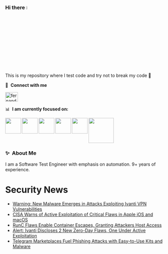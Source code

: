 ### Hi there <a href="https://www.gautamkrishnar.com/"><img src="https://media.giphy.com/media/hvRJCLFzcasrR4ia7z/giphy.gif" width="5%"></a>
This is my repository where I test code and try not to break my code :rofl:

🔗 &nbsp;**Connect with me**
<p align="left">
<a href="https://linkedin.com/in/fernandorlcruz" target="blank"><img align="center" src="https://raw.githubusercontent.com/rahuldkjain/github-profile-readme-generator/master/src/images/icons/Social/linked-in-alt.svg" alt="fernando cruz" height="30" width="40" /></a>
  
📊 &nbsp;**I am currently focused on:**

<img align="left" width='50' height='50' src="https://cdn.jsdelivr.net/gh/devicons/devicon/icons/python/python-original-wordmark.svg" />
<img align="left" width='50' height='50' src="https://cdn.jsdelivr.net/gh/devicons/devicon/icons/csharp/csharp-original.svg" />
<img align="left" width='50' height='50' src="https://cdn.jsdelivr.net/gh/devicons/devicon/icons/jenkins/jenkins-original.svg" />
<img align="left" width='50' height='50' src="https://specflow.org/wp-content/uploads/2021/05/SpecFlow-Icon.png" />
<img align="left" width='50' height='50' src="https://www.svgrepo.com/show/306098/githubactions.svg" />
<img width='80' height='80' src="https://cdn2.vectorstock.com/i/1000x1000/64/81/security-testing-concept-icon-safety-audit-key-vector-29166481.jpg" />
          
          
  
### ✨&nbsp; About Me

I am a Software Test Engineer with emphasis on automation. 9+ years of experience.

# Security News
<!-- BLOG-POST-LIST:START -->
- [Warning: New Malware Emerges in Attacks Exploiting Ivanti VPN Vulnerabilities](https://thehackernews.com/2024/02/warning-new-malware-emerges-in-attacks.html)
- [CISA Warns of Active Exploitation of Critical Flaws in Apple iOS and macOS](https://thehackernews.com/2024/02/cisa-warns-of-active-exploitation-of.html)
- [RunC Flaws Enable Container Escapes, Granting Attackers Host Access](https://thehackernews.com/2024/02/runc-flaws-enable-container-escapes.html)
- [Alert: Ivanti Discloses 2 New Zero-Day Flaws, One Under Active Exploitation](https://thehackernews.com/2024/01/alert-ivanti-discloses-2-new-zero-day.html)
- [Telegram Marketplaces Fuel Phishing Attacks with Easy-to-Use Kits and Malware](https://thehackernews.com/2024/01/telegram-marketplaces-fuel-phishing.html)
<!-- BLOG-POST-LIST:END -->
